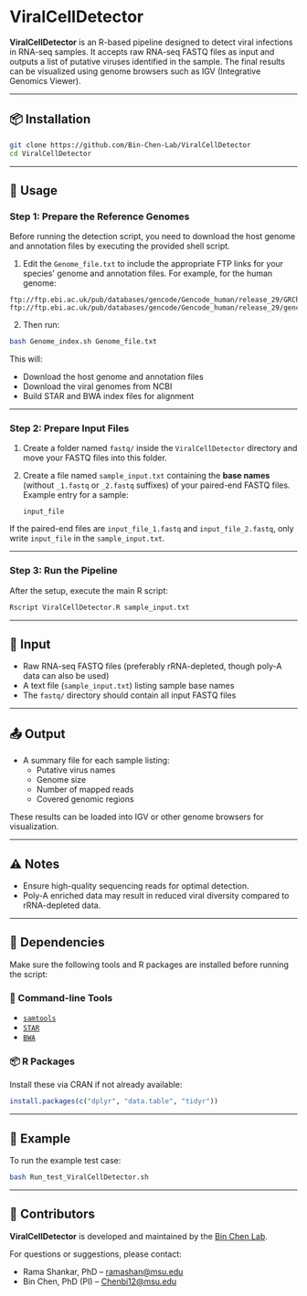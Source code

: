 # ViralCellDetector

**ViralCellDetector** is an R-based pipeline designed to detect viral infections in RNA-seq samples. It accepts raw RNA-seq FASTQ files as input and outputs a list of putative viruses identified in the sample. The final results can be visualized using genome browsers such as IGV (Integrative Genomics Viewer).

---

## 📦 Installation

```bash
git clone https://github.com/Bin-Chen-Lab/ViralCellDetector
cd ViralCellDetector
```

---

## 🚀 Usage

### Step 1: Prepare the Reference Genomes

Before running the detection script, you need to download the host genome and annotation files by executing the provided shell script.

1. Edit the `Genome_file.txt` to include the appropriate FTP links for your species' genome and annotation files. For example, for the human genome:

```
ftp://ftp.ebi.ac.uk/pub/databases/gencode/Gencode_human/release_29/GRCh38.primary_assembly.genome.fa.gz  
ftp://ftp.ebi.ac.uk/pub/databases/gencode/Gencode_human/release_29/gencode.v29.annotation.gtf.gz
```

2. Then run:

```bash
bash Genome_index.sh Genome_file.txt
```

This will:
- Download the host genome and annotation files
- Download the viral genomes from NCBI
- Build STAR and BWA index files for alignment

---

### Step 2: Prepare Input Files

1. Create a folder named `fastq/` inside the `ViralCellDetector` directory and move your FASTQ files into this folder.

2. Create a file named `sample_input.txt` containing the **base names** (without `_1.fastq` or `_2.fastq` suffixes) of your paired-end FASTQ files.  
   Example entry for a sample:
   ```
   input_file
   ```

If the paired-end files are `input_file_1.fastq` and `input_file_2.fastq`, only write `input_file` in the `sample_input.txt`.

---

### Step 3: Run the Pipeline

After the setup, execute the main R script:

```r
Rscript ViralCellDetector.R sample_input.txt
```

---

## 🧬 Input

- Raw RNA-seq FASTQ files (preferably rRNA-depleted, though poly-A data can also be used)
- A text file (`sample_input.txt`) listing sample base names
- The `fastq/` directory should contain all input FASTQ files

---

## 📤 Output

- A summary file for each sample listing:
  - Putative virus names
  - Genome size
  - Number of mapped reads
  - Covered genomic regions

These results can be loaded into IGV or other genome browsers for visualization.

---

## ⚠️ Notes

- Ensure high-quality sequencing reads for optimal detection.
- Poly-A enriched data may result in reduced viral diversity compared to rRNA-depleted data.

---

## 🧩 Dependencies

Make sure the following tools and R packages are installed before running the script:

### 🔧 Command-line Tools
- [`samtools`](https://github.com/samtools/samtools)
- [`STAR`](https://github.com/alexdobin/STAR)
- [`BWA`](https://bio-bwa.sourceforge.net/)

### 📦 R Packages

Install these via CRAN if not already available:

```r
install.packages(c("dplyr", "data.table", "tidyr"))
```

---

## 🧪 Example

To run the example test case:

```bash
bash Run_test_ViralCellDetector.sh
```

---

## 👥 Contributors

**ViralCellDetector** is developed and maintained by the [Bin Chen Lab](https://binchenlab.org/).

For questions or suggestions, please contact:

- Rama Shankar, PhD – <ramashan@msu.edu>  
- Bin Chen, PhD (PI) – <Chenbi12@msu.edu>
